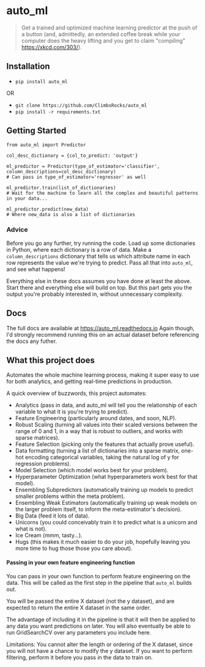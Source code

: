 # auto_ml
> Get a trained and optimized machine learning predictor at the push of a button (and, admittedly, an extended coffee break while your computer does the heavy lifting and you get to claim "compiling" https://xkcd.com/303/).


## Installation

- `pip install auto_ml`

OR

- `git clone https://github.com/ClimbsRocks/auto_ml`
- `pip install -r requirements.txt`


## Getting Started

```
from auto_ml import Predictor

col_desc_dictionary = {col_to_predict: 'output'}

ml_predictor = Predictor(type_of_estimator='classifier', column_descriptions=col_desc_dictionary)
# Can pass in type_of_estimator='regressor' as well

ml_predictor.train(list_of_dictionaries)
# Wait for the machine to learn all the complex and beautiful patterns in your data...

ml_predictor.predict(new_data)
# Where new_data is also a list of dictionaries
```

### Advice

Before you go any further, try running the code. Load up some dictionaries in Python, where each dictionary is a row of data. Make a `column_descriptions` dictionary that tells us which attribute name in each row represents the value we're trying to predict. Pass all that into `auto_ml`, and see what happens!

Everything else in these docs assumes you have done at least the above. Start there and everything else will build on top. But this part gets you the output you're probably interested in, without unnecessary complexity.


## Docs

The full docs are available at https://auto_ml.readthedocs.io
Again though, I'd strongly recommend running this on an actual dataset before referencing the docs any futher.


## What this project does

Automates the whole machine learning process, making it super easy to use for both analytics, and getting real-time predictions in production.

A quick overview of buzzwords, this project automates:

- Analytics (pass in data, and auto_ml will tell you the relationship of each variable to what it is you're trying to predict).
- Feature Engineering (particularly around dates, and soon, NLP).
- Robust Scaling (turning all values into their scaled versions between the range of 0 and 1, in a way that is robust to outliers, and works with sparse matrices).
- Feature Selection (picking only the features that actually prove useful).
- Data formatting (turning a list of dictionaries into a sparse matrix, one-hot encoding categorical variables, taking the natural log of y for regression problems).
- Model Selection (which model works best for your problem).
- Hyperparameter Optimization (what hyperparameters work best for that model).
- Ensembling Subpredictors (automatically training up models to predict smaller problems within the meta problem).
- Ensembling Weak Estimators (automatically training up weak models on the larger problem itself, to inform the meta-estimator's decision).
- Big Data (feed it lots of data).
- Unicorns (you could conceivably train it to predict what is a unicorn and what is not).
- Ice Cream (mmm, tasty...).
- Hugs (this makes it much easier to do your job, hopefully leaving you more time to hug those those you care about).


#### Passing in your own feature engineering function

You can pass in your own function to perform feature engineering on the data. This will be called as the first step in the pipeline that `auto_ml` builds out.

You will be passed the entire X dataset (not the y dataset), and are expected to return the entire X dataset in the same order.

The advantage of including it in the pipeline is that it will then be applied to any data you want predictions on later. You will also eventually be able to run GridSearchCV over any parameters you include here.

Limitations:
You cannot alter the length or ordering of the X dataset, since you will not have a chance to modify the y dataset. If you want to perform filtering, perform it before you pass in the data to train on.
